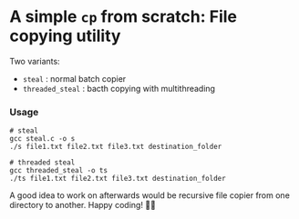 # A simple `cp` from scratch: File copying utility

Two variants:
- `steal` : normal batch copier 
- `threaded_steal` : bacth copying with multithreading

### Usage

```
# steal
gcc steal.c -o s
./s file1.txt file2.txt file3.txt destination_folder

# threaded steal
gcc threaded_steal -o ts
./ts file1.txt file2.txt file3.txt destination_folder
```

A good idea to work on afterwards would be recursive file copier from one directory to another. Happy coding! ✌🏼  
